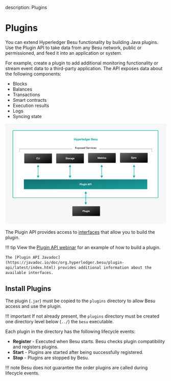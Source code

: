 description: Plugins
<!--- END of page meta data -->

# Plugins

You can extend Hyperledger Besu functionality by building Java plugins. Use the
Plugin API to take data from any Besu network, public or permissioned, and feed
it into an application or system. 

For example, create a plugin to add additional monitoring functionality or
stream event data to a third-party application. The API exposes data about the
following components:

* Blocks
* Balances
* Transactions
* Smart contracts
* Execution results
* Logs 
* Syncing state

![Besu Plugin API](../images/Hyperledger-Besu-Plugin-API.png)

The Plugin API provides access to [interfaces](../Reference/Plugin-API-Interfaces.md) that allow you to build
the plugin.

!!! tip
    View the [Plugin API webinar](https://youtu.be/78sa2WuA1rg) for an example of how to build a plugin.
    
    The [Plugin API Javadoc](https://javadoc.io/doc/org.hyperledger.besu/plugin-api/latest/index.html) provides additional information about the available interfaces.

## Install Plugins

The plugin (`.jar`) must be copied to the `plugins` directory to allow Besu 
access and use the plugin.

!!! important
    If not already present, the `plugins` directory must be created one directory
    level below (`../`) the `besu` executable.

Each plugin in the directory has the following lifecycle events:

* **Register** - Executed when Besu starts. Besu checks plugin compatibility and registers plugins.
* **Start** - Plugins are started after being successfully registered.
* **Stop** - Plugins are stopped by Besu.

!!! note
    Besu does not guarantee the order plugins are called during lifecycle events. 
